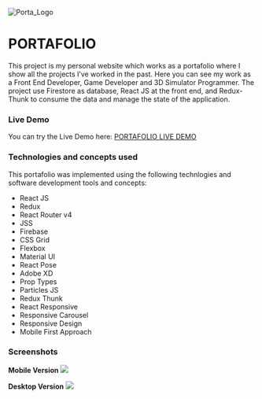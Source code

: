 ![Porta_Logo](https://firebasestorage.googleapis.com/v0/b/porta-8211c.appspot.com/o/Projects%2FFront%20End%2FPortafolio%2Fportafolio-banner-github.png?alt=media&token=53018a8c-23c7-4b73-b7ae-02eaaa988b85)
# PORTAFOLIO 
This project is my personal website which works as a portafolio where I show all the projects I’ve worked in the past. Here you can see my work as a Front End Developer, Game Developer and 3D Simulator Programmer. The project use Firestore as database, React JS at the front end, and Redux-Thunk to consume the data and manage the state of the application.

### Live Demo
You can try the Live Demo here: [PORTAFOLIO LIVE DEMO](https://google.com/)

### Technologies and concepts used
This portafolio was implemented using the following technlogies and software development tools and concepts:
- React JS
- Redux
- React Router v4
- JSS
- Firebase
- CSS Grid
- Flexbox
- Material UI
- React Pose
- Adobe XD
- Prop Types
- Particles JS
- Redux Thunk
- React Responsive
- Responsive Carousel
- Responsive Design
- Mobile First Approach

### Screenshots
**Mobile Version**
![](https://firebasestorage.googleapis.com/v0/b/porta-8211c.appspot.com/o/Projects%2FFront%20End%2FPortafolio%2FPortafolioDetail1.png?alt=media&token=22948605-6d68-46c6-b8b6-2b1ab8200ae6)

**Desktop Version**
![](https://firebasestorage.googleapis.com/v0/b/porta-8211c.appspot.com/o/Projects%2FFront%20End%2FPortafolio%2Fportafolio-desktop-github.png?alt=media&token=200e47fe-c3f2-4f6b-bebb-5f15710c2353)
